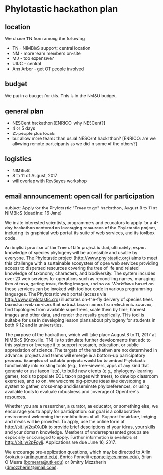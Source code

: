 # Phylotastic hackathon plan

## location

We chose TN from among the following
* TN - NIMBioS support; central location
* NM - more team members on-site
* MD - too expensive? 
* UIUC - central
* Ann Arbor - get OT people involved

## budget

We put in a budget for this.  This is in the NMSU budget. 

## general plan 

* NESCent hackathon [ENRICO: why NESCent?]
* 4 or 5 days
* 25 people plus locals
* but allow more teams than usual NESCent hackathon? [ENRICO: are we allowing remote participants as we did in some of the others?]

## logistics

* NIMBioS
* 8 to 11 of August, 2017
* will overlap with RevBayes workshop

## email announcement: open call for participation

subject: Apply for the Phylotastic "Trees to go" hackathon, August 8 to 11 at NIMBioS (deadline: 16 June)

We invite interested scientists, programmers and educators to apply for a 4-day hackathon centered on leveraging resources of the Phylotastic project, including its graphical web portal, its suite of web services, and its toolbox code.  

An implicit promise of the Tree of Life project is that, ultimately, expert knowledge of species phylogeny will be accessible and usable by everyone.  The Phylotastic project (http://www.phylotastic.org) aims to meet this challenge with a sustainable ecosystem of open web services providing access to dispersed resources covering the tree of life and related knowledge of taxonomy, characters, and biodiversity.  The system includes over 20 web services for operations such as reconciling names, managing lists of taxa, getting trees, finding images, and so on.  Workflows based on these services can be invoked with toolbox code in various programming languages.  The Phylotastic web portal (access via http://www.phylotastic.org) illustrates on-the-fly delivery of species trees based on web services that extract taxon names from electronic sources, find topologies from available supertrees, scale them by time, harvest images and other data, and render the results graphically.  This tool is suitable for use in developing lesson plans about phylogeny for students in both K-12 and in universities. 

The purpose of the hackathon, which will take place August 8 to 11, 2017 at NIMBioS (Knoxville, TN), is to stimulate further developments that add to this system or leverage it to support research, education, or public appreciation of science.  The targets of the hackathon are not determined in advance: projects and teams will emerge in a bottom-up participatory process.  Examples of suitable projects would be to embed Phylotastic functionality into existing tools (e.g., tree-viewers, apps of any kind that generate or use taxon lists), to build new clients (e.g., phylogeny-learning games, tools to populate EOL taxon pages with trees), to develop classroom exercises, and so on.  We welcome big-picture ideas like developing a system to gather, cross-map and disseminate phyloreferences, or using available tools to evaluate robustness and coverage of OpenTree's resources. 

Whether you are a researcher, a curator, an educator, or something else, we encourage you to apply for participation: our goal is a collaborative environment welcoming the contributions of all.  Support for airfare, lodging and meals will be provided.  To apply, use the online form at http://bit.ly/2qAXuDk to provide brief descriptions of your ideas, your skills and your domain knowledge.  Members of underrepresented groups are especially encouraged to apply. Further information is available at http://bit.ly/2pPoyli. Applications are due June 16, 2017. 

We encourage pre-application questions, which may be directed to Arlin Stoltzfus (arlin@umd.edu), Enrico Pontelli (epontell@cs.nmsu.edu), Brian O'Meara (bomeara@utk.edu) or Dmitry Mozzherin (dmozzherin@gmail.com).  
